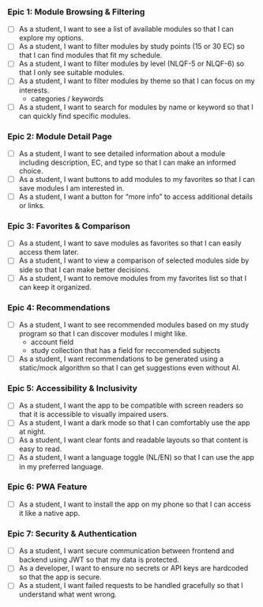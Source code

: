 ### Epic 1: Module Browsing & Filtering
- [ ] As a student, I want to see a list of available modules so that I can explore my options.  
- [ ] As a student, I want to filter modules by study points (15 or 30 EC) so that I can find modules that fit my schedule.  
- [ ] As a student, I want to filter modules by level (NLQF-5 or NLQF-6) so that I only see suitable modules.  
- [ ] As a student, I want to filter modules by theme so that I can focus on my interests.  
    - categories / keywords
- [ ] As a student, I want to search for modules by name or keyword so that I can quickly find specific modules.  

### Epic 2: Module Detail Page
- [ ] As a student, I want to see detailed information about a module including description, EC, and type so that I can make an informed choice.  
- [ ] As a student, I want buttons to add modules to my favorites so that I can save modules I am interested in.  
- [ ] As a student, I want a button for “more info” to access additional details or links.  

### Epic 3: Favorites & Comparison
- [ ] As a student, I want to save modules as favorites so that I can easily access them later.  
- [ ] As a student, I want to view a comparison of selected modules side by side so that I can make better decisions.  
- [ ] As a student, I want to remove modules from my favorites list so that I can keep it organized.  

### Epic 4: Recommendations
- [ ] As a student, I want to see recommended modules based on my study program so that I can discover modules I might like.  
    - account field
    - study collection that has a field for reccomended subjects
- [ ] As a student, I want recommendations to be generated using a static/mock algorithm so that I can get suggestions even without AI.  

### Epic 5: Accessibility & Inclusivity
- [ ] As a student, I want the app to be compatible with screen readers so that it is accessible to visually impaired users.  
- [ ] As a student, I want a dark mode so that I can comfortably use the app at night.  
- [ ] As a student, I want clear fonts and readable layouts so that content is easy to read.  
- [ ] As a student, I want a language toggle (NL/EN) so that I can use the app in my preferred language.  

### Epic 6: PWA Feature
- [ ] As a student, I want to install the app on my phone so that I can access it like a native app.  

### Epic 7: Security & Authentication
- [ ] As a student, I want secure communication between frontend and backend using JWT so that my data is protected.  
- [ ] As a developer, I want to ensure no secrets or API keys are hardcoded so that the app is secure.  
- [ ] As a student, I want failed requests to be handled gracefully so that I understand what went wrong.  
